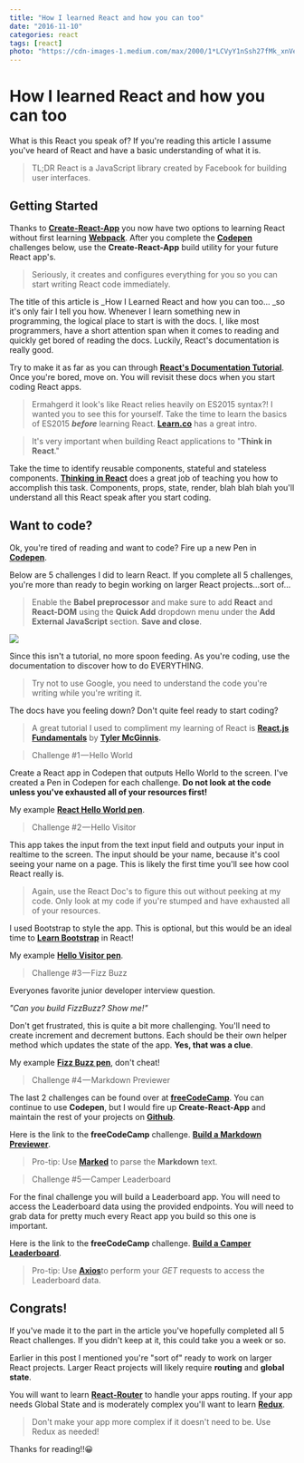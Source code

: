```yaml
---
title: "How I learned React and how you can too"
date: "2016-11-10"
categories: react
tags: [react]
photo: "https://cdn-images-1.medium.com/max/2000/1*LCVyY1nSsh27fMk_xnVeqw.png"
---
```


# How I learned React and how you can too

What is this React you speak of? If you're reading this article I assume you've heard of React and have a basic understanding of what it is.

> TL;DR React is a JavaScript library created by Facebook for building user interfaces.

## Getting Started

Thanks to [**Create-React-App**][1] you now have two options to learning React without first learning [**Webpack**][2]. After you complete the [**Codepen**][3] challenges below, use the **Create-React-App** build utility for your future React app's.

> Seriously, it creates and configures everything for you so you can start writing React code immediately.

The title of this article is \_How I Learned React and how you can too… \_so it's only fair I tell you how. Whenever I learn something new in programming, the logical place to start is with the docs. I, like most programmers, have a short attention span when it comes to reading and quickly get bored of reading the docs. Luckily, React's documentation is really good.

Try to make it as far as you can through [**React's Documentation Tutorial**][4]. Once you're bored, move on. You will revisit these docs when you start coding React apps.

> Ermahgerd it look's like React relies heavily on ES2015 syntax?! I wanted you to see this for yourself. Take the time to learn the basics of ES2015 **_before_** learning React. [**Learn.co**][5] has a great intro.

> It's very important when building React applications to "**Think in React**."

Take the time to identify reusable components, stateful and stateless components. [**Thinking in React**][6] does a great job of teaching you how to accomplish this task. Components, props, state, render, blah blah blah you'll understand all this React speak after you start coding.

## Want to code?

Ok, you're tired of reading and want to code? Fire up a new Pen in [**Codepen**][3].

Below are 5 challenges I did to learn React. If you complete all 5 challenges, you're more than ready to begin working on larger React projects…sort of…

> Enable the **Babel preprocessor** and make sure to add **React** and **React-DOM** using the **Quick Add** dropdown menu under the **Add External JavaScript** section. **Save and close**.

![][7]

Since this isn't a tutorial, no more spoon feeding. As you're coding, use the documentation to discover how to do EVERYTHING.

> Try not to use Google, you need to understand the code you're writing while you're writing it.

The docs have you feeling down? Don't quite feel ready to start coding?

> A great tutorial I used to compliment my learning of React is [**React.js Fundamentals**][8] by [**Tyler McGinnis**][9]**.**

> Challenge #1 — Hello World

Create a React app in Codepen that outputs Hello World to the screen. I've created a Pen in Codepen for each challenge. **Do not look at the code unless you've exhausted all of your resources first!**

My example [**React Hello World pen**][10].

> Challenge #2 — Hello Visitor

This app takes the input from the text input field and outputs your input in realtime to the screen. The input should be your name, because it's cool seeing your name on a page. This is likely the first time you'll see how cool React really is.

> Again, use the React Doc's to figure this out without peeking at my code. Only look at my code if you're stumped and have exhausted all of your resources.

I used Bootstrap to style the app. This is optional, but this would be an ideal time to [**Learn Bootstrap**][11] in React!

My example [**Hello Visitor pen**][12].

> Challenge #3 — Fizz Buzz

Everyones favorite junior developer interview question.

_"Can you build FizzBuzz? Show me!"_

Don't get frustrated, this is quite a bit more challenging. You'll need to create increment and decrement buttons. Each should be their own helper method which updates the state of the app. **Yes, that was a clue**.

My example [**Fizz Buzz pen**][13], don't cheat!

> Challenge #4 — Markdown Previewer

The last 2 challenges can be found over at [**freeCodeCamp**][14]. You can continue to use **Codepen**, but I would fire up **Create-React-App** and maintain the rest of your projects on [**Github**][15].

Here is the link to the **freeCodeCamp** challenge. [**Build a Markdown Previewer**][16].

> Pro-tip: Use [**Marked**][17] to parse the **Markdown** text.

> Challenge #5 — Camper Leaderboard

For the final challenge you will build a Leaderboard app. You will need to access the Leaderboard data using the provided endpoints. You will need to grab data for pretty much every React app you build so this one is important.

Here is the link to the **freeCodeCamp** challenge. [**Build a Camper Leaderboard**][18].

> Pro-tip: Use [**Axios**][19]to perform your _GET_ requests to access the Leaderboard data.

## Congrats!

If you've made it to the part in the article you've hopefully completed all 5 React challenges. If you didn't keep at it, this could take you a week or so.

Earlier in this post I mentioned you're "sort of" ready to work on larger React projects. Larger React projects will likely require **routing** and **global state**.

You will want to learn [**React-Router**][20] to handle your apps routing. If your app needs Global State and is moderately complex you'll want to learn [**Redux**][21].

> Don't make your app more complex if it doesn't need to be. Use Redux as needed!

Thanks for reading!!😀

[1]: https://github.com/facebookincubator/create-react-app
[2]: https://webpack.github.io/docs/
[3]: http://codepen.io/
[4]: https://facebook.github.io/react/tutorial/tutorial.html
[5]: https://learn.co/lessons/intro-to-es2015
[6]: https://facebook.github.io/react/docs/thinking-in-react.html
[7]: https://cdn-images-1.medium.com/max/1600/1*EAGZyyFKWlqirVqNKZ0tZQ.png
[8]: https://online.reacttraining.com/p/reactjsfundamentals
[9]: https://twitter.com/tylermcginnis33
[10]: http://codepen.io/sgroff04/pen/ObMVEE
[11]: http://getbootstrap.com/
[12]: http://codepen.io/sgroff04/full/zBYKLP/
[13]: http://codepen.io/sgroff04/full/LZYWBB/
[14]: https://www.freecodecamp.com/
[15]: https://github.com/
[16]: https://www.freecodecamp.com/challenges/build-a-markdown-previewer
[17]: https://github.com/chjj/marked
[18]: https://www.freecodecamp.com/challenges/build-a-camper-leaderboard
[19]: https://github.com/mzabriskie/axios
[20]: https://github.com/ReactTraining/react-router
[21]: http://redux.js.org/
